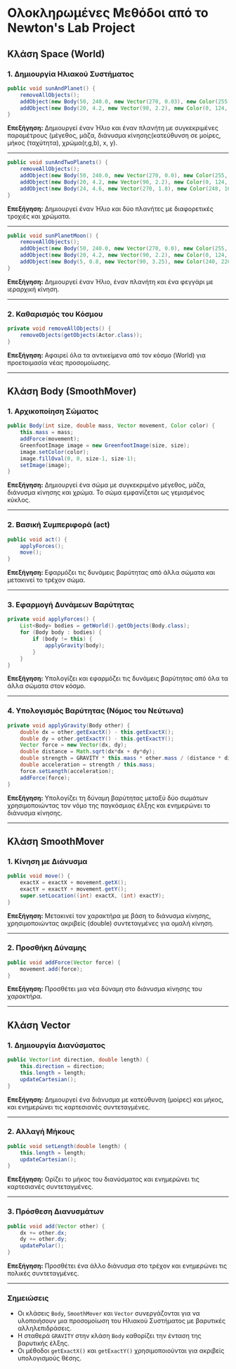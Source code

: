 # Ολοκληρωμένες Μεθόδοι από το Newton's Lab Project

## **Κλάση Space (World)**

### **1. Δημιουργία Ηλιακού Συστήματος**
```java
public void sunAndPlanet() {
    removeAllObjects();
    addObject(new Body(50, 240.0, new Vector(270, 0.03), new Color(255, 216, 0)), 460, 270);
    addObject(new Body(20, 4.2, new Vector(90, 2.2), new Color(0, 124, 196)), 695, 260);
}
```
**Επεξήγηση:** Δημιουργεί έναν Ήλιο και έναν πλανήτη με συγκεκριμένες παραμέτρους (μέγεθος, μάζα, διάνυσμα κίνησης(κατεύθυνση σε μοίρες, μήκος (ταχύτητα), χρώμα(r,g,b), x, y).

---

```java
public void sunAndTwoPlanets() {
    removeAllObjects();
    addObject(new Body(50, 240.0, new Vector(270, 0.0), new Color(255, 216, 0)), 460, 310);
    addObject(new Body(20, 4.2, new Vector(90, 2.2), new Color(0, 124, 196)), 695, 300);
    addObject(new Body(24, 4.6, new Vector(270, 1.8), new Color(248, 160, 86)), 180, 290);
}
```
**Επεξήγηση:** Δημιουργεί έναν Ήλιο και δύο πλανήτες με διαφορετικές τροχιές και χρώματα.

---

```java
public void sunPlanetMoon() {
    removeAllObjects();
    addObject(new Body(50, 240.0, new Vector(270, 0.0), new Color(255, 216, 0)), 460, 270);
    addObject(new Body(20, 4.2, new Vector(90, 2.2), new Color(0, 124, 196)), 720, 260);
    addObject(new Body(5, 0.8, new Vector(90, 3.25), new Color(240, 220, 96)), 748, 260);
}
```
**Επεξήγηση:** Δημιουργεί έναν Ήλιο, έναν πλανήτη και ένα φεγγάρι με ιεραρχική κίνηση.

---

### **2. Καθαρισμός του Κόσμου**
```java
private void removeAllObjects() {
    removeObjects(getObjects(Actor.class));
}
```
**Επεξήγηση:** Αφαιρεί όλα τα αντικείμενα από τον κόσμο (World) για προετοιμασία νέας προσομοίωσης.

---

## **Κλάση Body (SmoothMover)**

### **1. Αρχικοποίηση Σώματος**
```java
public Body(int size, double mass, Vector movement, Color color) {
    this.mass = mass;
    addForce(movement);
    GreenfootImage image = new GreenfootImage(size, size);
    image.setColor(color);
    image.fillOval(0, 0, size-1, size-1);
    setImage(image);
}
```
**Επεξήγηση:** Δημιουργεί ένα σώμα με συγκεκριμένο μέγεθος, μάζα, διάνυσμα κίνησης και χρώμα. Το σώμα εμφανίζεται ως γεμισμένος κύκλος.

---

### **2. Βασική Συμπεριφορά (act)**
```java
public void act() {
    applyForces();
    move();
}
```
**Επεξήγηση:** Εφαρμόζει τις δυνάμεις βαρύτητας από άλλα σώματα και μετακινεί το τρέχον σώμα.

---

### **3. Εφαρμογή Δυνάμεων Βαρύτητας**
```java
private void applyForces() {
    List<Body> bodies = getWorld().getObjects(Body.class);
    for (Body body : bodies) {
        if (body != this) {
            applyGravity(body);
        }
    }
}
```
**Επεξήγηση:** Υπολογίζει και εφαρμόζει τις δυνάμεις βαρύτητας από όλα τα άλλα σώματα στον κόσμο.

---

### **4. Υπολογισμός Βαρύτητας (Νόμος του Νεύτωνα)**
```java
private void applyGravity(Body other) {
    double dx = other.getExactX() - this.getExactX();
    double dy = other.getExactY() - this.getExactY();
    Vector force = new Vector(dx, dy);
    double distance = Math.sqrt(dx*dx + dy*dy);
    double strength = GRAVITY * this.mass * other.mass / (distance * distance);
    double acceleration = strength / this.mass;
    force.setLength(acceleration);
    addForce(force);
}
```
**Επεξήγηση:** Υπολογίζει τη δύναμη βαρύτητας μεταξύ δύο σωμάτων χρησιμοποιώντας τον νόμο της παγκόσμιας έλξης και ενημερώνει το διάνυσμα κίνησης.

---

## **Κλάση SmoothMover**

### **1. Κίνηση με Διάνυσμα**
```java
public void move() {
    exactX = exactX + movement.getX();
    exactY = exactY + movement.getY();
    super.setLocation((int) exactX, (int) exactY);
}
```
**Επεξήγηση:** Μετακινεί τον χαρακτήρα με βάση το διάνυσμα κίνησης, χρησιμοποιώντας ακριβείς (double) συντεταγμένες για ομαλή κίνηση.

---

### **2. Προσθήκη Δύναμης**
```java
public void addForce(Vector force) {
    movement.add(force);
}
```
**Επεξήγηση:** Προσθέτει μια νέα δύναμη στο διάνυσμα κίνησης του χαρακτήρα.

---

## **Κλάση Vector**

### **1. Δημιουργία Διανύσματος**
```java
public Vector(int direction, double length) {
    this.direction = direction;
    this.length = length;
    updateCartesian();
}
```
**Επεξήγηση:** Δημιουργεί ένα διάνυσμα με κατεύθυνση (μοίρες) και μήκος, και ενημερώνει τις καρτεσιανές συντεταγμένες.

---

### **2. Αλλαγή Μήκους**
```java
public void setLength(double length) {
    this.length = length;
    updateCartesian();
}
```
**Επεξήγηση:** Ορίζει το μήκος του διανύσματος και ενημερώνει τις καρτεσιανές συντεταγμένες.

---

### **3. Πρόσθεση Διανυσμάτων**
```java
public void add(Vector other) {
    dx += other.dx;
    dy += other.dy;
    updatePolar();
}
```
**Επεξήγηση:** Προσθέτει ένα άλλο διάνυσμα στο τρέχον και ενημερώνει τις πολικές συντεταγμένες.

---

### **Σημειώσεις**
- Οι κλάσεις `Body`, `SmoothMover` και `Vector` συνεργάζονται για να υλοποιήσουν μια προσομοίωση του Ηλιακού Συστήματος με βαρυτικές αλληλεπιδράσεις.
- Η σταθερά `GRAVITY` στην κλάση `Body` καθορίζει την ένταση της βαρυτικής έλξης.
- Οι μέθοδοι `getExactX()` και `getExactY()` χρησιμοποιούνται για ακριβείς υπολογισμούς θέσης.
